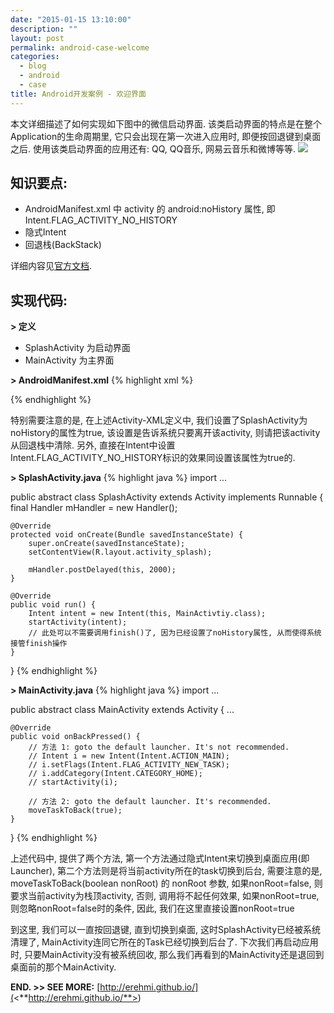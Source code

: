 ```yaml
---
date: "2015-01-15 13:10:00"
description: ""
layout: post
permalink: android-case-welcome
categories:
  - blog
  - android
  - case
title: Android开发案例 - 欢迎界面
---
```


本文详细描述了如何实现如下图中的微信启动界面.
该类启动界面的特点是在整个Application的生命周期里, 它只会出现在第一次进入应用时,
即便按回退键到桌面之后. 使用该类启动界面的应用还有: QQ, QQ音乐,
网易云音乐和微博等等.
![](<http://erehmi.github.io/assets/image/wechat-welcome.png>)

知识要点:
---------
-   AndroidManifest.xml 中 activity 的 android:noHistory 属性, 即 Intent.FLAG\_ACTIVITY\_NO\_HISTORY
-   隐式Intent
-   回退栈(BackStack)

详细内容见[官方文档](<http://developer.android.com/develop/index.html>). 

实现代码:
---------
**\> 定义**
-   SplashActivity 为启动界面
-   MainActivity 为主界面 

**\> AndroidManifest.xml**
{% highlight xml %}
<!-- 该文件为AndroidManifest.xml, 以下代码为application下的activity声明 -->

<!-- 启动界面 -->
<activity android:name=".SplashActivity"
          android:label="@string/app_name"
          android:noHistory="true">
    <intent-filter>
        <action android:name="android.intent.action.MAIN"/>
        <category android:name="android.intent.category.LAUNCHER"/>
    </intent-filter>
</activity>

<!-- 主界面 -->
<activity android:name=".MainActivity" android:label="@string/app_name">
</activity>
{% endhighlight %} 

特别需要注意的是, 在上述Activity-XML定义中,
我们设置了SplashActivity为noHistory的属性为true,
该设置是告诉系统只要离开该activity, 则请把该activity从回退栈中清除. 另外,
直接在Intent中设置Intent.FLAG\_ACTIVITY\_NO\_HISTORY标识的效果同设置该属性为true的.

**\> SplashActivity.java**
{% highlight java %}
import ...

public abstract class SplashActivity extends Activity implements Runnable {
    final Handler mHandler = new Handler();

    @Override
    protected void onCreate(Bundle savedInstanceState) {
        super.onCreate(savedInstanceState);
        setContentView(R.layout.activity_splash);

        mHandler.postDelayed(this, 2000);
    }

    @Override
    public void run() {
        Intent intent = new Intent(this, MainActivtiy.class);
        startActivity(intent);
        // 此处可以不需要调用finish()了, 因为已经设置了noHistory属性, 从而使得系统接管finish操作
    }
}
{% endhighlight %} 

**\> MainActivity.java**
{% highlight java %}
import ...

public abstract class MainActivity extends Activity {
    ...

    @Override
    public void onBackPressed() {
        // 方法 1: goto the default launcher. It's not recommended.
        // Intent i = new Intent(Intent.ACTION_MAIN);
        // i.setFlags(Intent.FLAG_ACTIVITY_NEW_TASK);
        // i.addCategory(Intent.CATEGORY_HOME);
        // startActivity(i);

        // 方法 2: goto the default launcher. It's recommended.
        moveTaskToBack(true);
    }
}
{% endhighlight %} 

上述代码中, 提供了两个方法,
第一个方法通过隐式Intent来切换到桌面应用(即Launcher),
第二个方法则是将当前activity所在的task切换到后台, 需要注意的是,
moveTaskToBack(boolean nonRoot) 的 nonRoot 参数, 如果nonRoot=false,
则要求当前activity为栈顶activity, 否则, 调用将不起任何效果, 如果nonRoot=true,
则忽略nonRoot=false时的条件, 因此, 我们在这里直接设置nonRoot=true 

到这里, 我们可以一直按回退键, 直到切换到桌面,
这时SplashActivity已经被系统清理了,
MainActivity连同它所在的Task已经切换到后台了. 下次我们再启动应用时,
只要MainActivity没有被系统回收,
那么我们再看到的MainActivity还是退回到桌面前的那个MainActivity.


**END. \>\> SEE MORE:**
[http://erehmi.github.io/](<**http://erehmi.github.io/**>)
